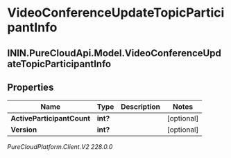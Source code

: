 # VideoConferenceUpdateTopicParticipantInfo

## ININ.PureCloudApi.Model.VideoConferenceUpdateTopicParticipantInfo

## Properties

|Name | Type | Description | Notes|
|------------ | ------------- | ------------- | -------------|
| **ActiveParticipantCount** | **int?** |  | [optional] |
| **Version** | **int?** |  | [optional] |



_PureCloudPlatform.Client.V2 228.0.0_
